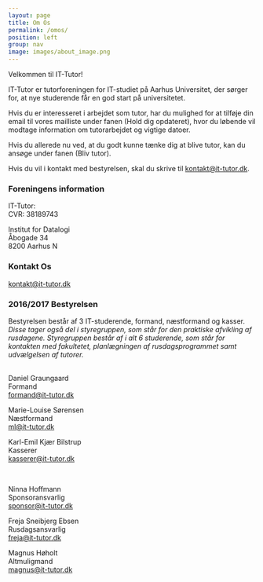 ```yaml
---
layout: page
title: Om Os
permalink: /omos/
position: left
group: nav
image: images/about_image.png
---
```

Velkommen til IT-Tutor!

IT-Tutor er tutorforeningen for IT-studiet på Aarhus Universitet, der sørger for, at nye studerende får en god start på universitetet.

Hvis du er interesseret i arbejdet som tutor, har du mulighed for at tilføje din email til vores mailliste under fanen (Hold dig opdateret), hvor du løbende vil modtage information om tutorarbejdet og vigtige datoer.

Hvis du allerede nu ved, at du godt kunne tænke dig at blive tutor, kan du ansøge under fanen (Bliv tutor).

Hvis du vil i kontakt med bestyrelsen, skal du skrive til kontakt@it-tutor.dk.

### Foreningens information

IT-Tutor:  <br />
CVR: 38189743 <br />

Institut for Datalogi <br />
Åbogade 34 <br />
8200 Aarhus N <br />

### Kontakt Os
[kontakt@it-tutor.dk](kontakt@it-tutor.dk)

### 2016/2017 Bestyrelsen
Bestyrelsen består af 3 IT-studerende, formand, næstformand og kasser.
*Disse tager også del i styregruppen, som står for den praktiske afvikling af rusdagene. Styregruppen består af i alt 6 studerende, som står for kontakten med fakultetet, planlægningen af rusdagsprogrammet samt udvælgelsen af tutorer.* <br /><br />

Daniel Graungaard <br />
Formand <br />
[formand@it-tutor.dk](mailto:formand@it-tutor.dk)

Marie-Louise Sørensen <br />
Næstformand <br />
[ml@it-tutor.dk](mailto:ml@it-tutor.dk)

Karl-Emil Kjær Bilstrup <br />
Kasserer <br />
[kasserer@it-tutor.dk](mailto:kasserer@it-tutor.dk)

<br />

Ninna Hoffmann <br />
Sponsoransvarlig <br />
[sponsor@it-tutor.dk](mailto:sponsor@it-tutor.dk)

Freja Sneibjerg Ebsen <br />
Rusdagsansvarlig <br />
[freja@it-tutor.dk](mailto:freja@it-tutor.dk)

Magnus Høholt <br />
Altmuligmand <br />
[magnus@it-tutor.dk](mailto:magnus@it-tutor.dk)
